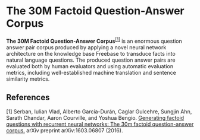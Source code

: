 # The 30M Factoid Question-Answer Corpus 

**The 30M Factoid Question-Answer Corpus**<sup>[[1]](#myfootnote1)</sup> is an enormous question answer pair corpus produced by applying a novel neural network architecture on the knowledge base Freebase 
to transduce facts into natural language questions. The produced question answer pairs are evaluated both by human evaluators and using automatic evaluation metrics, including 
well-established machine translation and sentence similarity metrics. 

## References
<a name="myfootnote1">[1]</a> Serban, Iulian Vlad, Alberto García-Durán, Caglar Gulcehre, Sungjin Ahn, Sarath Chandar, Aaron Courville, and Yoshua Bengio. [Generating factoid questions with recurrent neural networks: The 30m factoid question-answer corpus.](https://arxiv.org/pdf/1603.06807.pdf) arXiv preprint arXiv:1603.06807 (2016).
